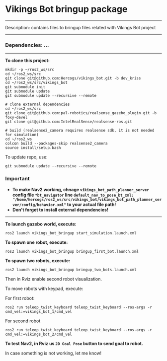 # Vikings Bot bringup package
<hr>
Description: contains files to bringup files related with Vikings Bot project
<hr>

### Dependencies: ...

<hr>

__To clone this project:__
```
mkdir -p ~/ros2_ws/src
cd ~/ros2_ws/src
git clone git@github.com:Hercogs/vikings_bot.git -b dev_kriss
cd ~/ros2_ws/src/vikings_bot
git submodule init
git submodule update
git submodule update --recursive --remote

# clone external dependencies
cd ~/ros2_ws/src
git clone git@github.com:pal-robotics/realsense_gazebo_plugin.git -b foxy-devel
git clone git@github.com:IntelRealSense/realsense-ros.git

# build (realsense2_camera requires realsense sdk, it is not needed for simulation)
cd ~/ros2_ws
colcon build --packages-skip realsense2_camera
source install/setup.bash
```
To update repo, use:
```
git submodule update --recursive --remote
```

### Important
* __To make Nav2 working, chnage `vikings_bot_path_planner_server` config file `*bt_navigator` line `default_nav_to_pose_bt_xml: "/home/hercogs/ros2_ws/src/vikings_bot/vikings_bot_path_planner_server/config/behavior.xml"` to your actual file path!__
* __Don't forget to install external dependencies!__

<hr>

__To launch gazebo world, execute:__
```
ros2 launch vikings_bot_bringup start_simulation.launch.xml
```

__To spawn one robot, execute:__
```
ros2 launch vikings_bot_bringup bringup_first_bot.launch.xml
```

__To spawn two robots, execute:__
```
ros2 launch vikings_bot_bringup bringup_two_bots.launch.xml
```
Then in Rviz enable second robot visualization.

To move robots with keypad, execute:

For first robot:
```
ros2 run teleop_twist_keyboard teleop_twist_keyboard --ros-args -r cmd_vel:=vikings_bot_1/cmd_vel
```

For second robot
```
ros2 run teleop_twist_keyboard teleop_twist_keyboard --ros-args -r cmd_vel:=vikings_bot_2/cmd_vel
```

__To test Nav2, in Rviz us `2D Goal Pose` button to send goal to robot.__


In case something is not working, let me know!




